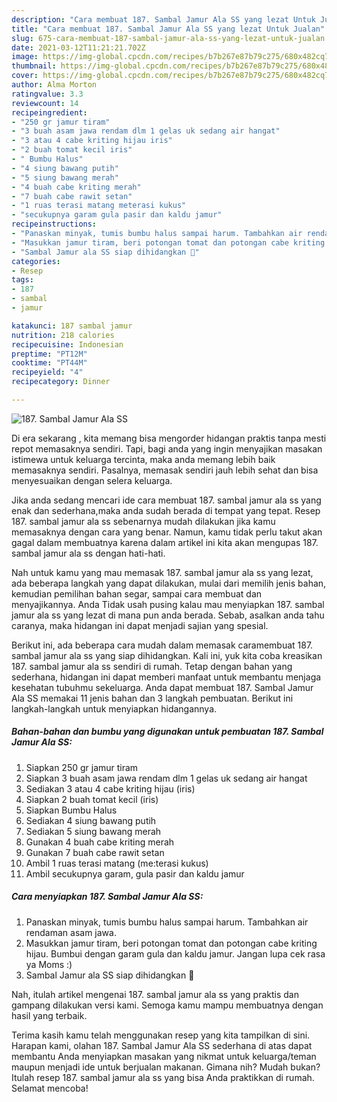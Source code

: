 ```yaml
---
description: "Cara membuat 187. Sambal Jamur Ala SS yang lezat Untuk Jualan"
title: "Cara membuat 187. Sambal Jamur Ala SS yang lezat Untuk Jualan"
slug: 675-cara-membuat-187-sambal-jamur-ala-ss-yang-lezat-untuk-jualan
date: 2021-03-12T11:21:21.702Z
image: https://img-global.cpcdn.com/recipes/b7b267e87b79c275/680x482cq70/187-sambal-jamur-ala-ss-foto-resep-utama.jpg
thumbnail: https://img-global.cpcdn.com/recipes/b7b267e87b79c275/680x482cq70/187-sambal-jamur-ala-ss-foto-resep-utama.jpg
cover: https://img-global.cpcdn.com/recipes/b7b267e87b79c275/680x482cq70/187-sambal-jamur-ala-ss-foto-resep-utama.jpg
author: Alma Morton
ratingvalue: 3.3
reviewcount: 14
recipeingredient:
- "250 gr jamur tiram"
- "3 buah asam jawa rendam dlm 1 gelas uk sedang air hangat"
- "3 atau 4 cabe kriting hijau iris"
- "2 buah tomat kecil iris"
- " Bumbu Halus"
- "4 siung bawang putih"
- "5 siung bawang merah"
- "4 buah cabe kriting merah"
- "7 buah cabe rawit setan"
- "1 ruas terasi matang meterasi kukus"
- "secukupnya garam gula pasir dan kaldu jamur"
recipeinstructions:
- "Panaskan minyak, tumis bumbu halus sampai harum. Tambahkan air rendaman asam jawa."
- "Masukkan jamur tiram, beri potongan tomat dan potongan cabe kriting hijau. Bumbui dengan garam gula dan kaldu jamur. Jangan lupa cek rasa ya Moms :)"
- "Sambal Jamur ala SS siap dihidangkan 🥰"
categories:
- Resep
tags:
- 187
- sambal
- jamur

katakunci: 187 sambal jamur 
nutrition: 218 calories
recipecuisine: Indonesian
preptime: "PT12M"
cooktime: "PT44M"
recipeyield: "4"
recipecategory: Dinner

---
```



![187. Sambal Jamur Ala SS](https://img-global.cpcdn.com/recipes/b7b267e87b79c275/680x482cq70/187-sambal-jamur-ala-ss-foto-resep-utama.jpg)

Di era  sekarang , kita memang bisa mengorder hidangan praktis tanpa mesti repot memasaknya sendiri. Tapi, bagi anda yang ingin menyajikan masakan istimewa untuk keluarga tercinta, maka anda memang lebih baik memasaknya sendiri. Pasalnya, memasak sendiri jauh lebih sehat dan bisa menyesuaikan dengan selera keluarga.

Jika anda sedang mencari ide cara membuat 187. sambal jamur ala ss yang enak dan sederhana,maka anda sudah berada di tempat yang tepat. Resep 187. sambal jamur ala ss  sebenarnya mudah dilakukan jika kamu memasaknya dengan cara yang benar. Namun, kamu tidak perlu takut akan gagal dalam membuatnya 
karena dalam artikel ini kita akan mengupas 187. sambal jamur ala ss dengan hati-hati.  



Nah untuk kamu yang mau memasak 187. sambal jamur ala ss yang lezat, ada beberapa langkah yang dapat dilakukan, mulai dari memilih jenis bahan, kemudian pemilihan bahan segar, sampai cara membuat dan menyajikannya. Anda Tidak usah pusing kalau mau menyiapkan 187. sambal jamur ala ss yang lezat di mana pun anda berada. Sebab, asalkan anda  tahu caranya, maka hidangan ini dapat menjadi sajian yang spesial.

Berikut ini, ada beberapa cara mudah dalam memasak caramembuat 187. sambal jamur ala ss yang siap dihidangkan. Kali ini, yuk kita coba kreasikan 187. sambal jamur ala ss sendiri di rumah. Tetap dengan bahan yang sederhana, hidangan ini dapat memberi manfaat untuk membantu menjaga kesehatan tubuhmu sekeluarga. Anda dapat membuat 187. Sambal Jamur Ala SS memakai 11 jenis bahan dan 3 langkah pembuatan. Berikut ini langkah-langkah untuk menyiapkan hidangannya.

<!--inarticleads1-->

##### Bahan-bahan dan bumbu yang digunakan untuk pembuatan 187. Sambal Jamur Ala SS:

1. Siapkan 250 gr jamur tiram
1. Siapkan 3 buah asam jawa rendam dlm 1 gelas uk sedang air hangat
1. Sediakan 3 atau 4 cabe kriting hijau (iris)
1. Siapkan 2 buah tomat kecil (iris)
1. Siapkan  Bumbu Halus
1. Sediakan 4 siung bawang putih
1. Sediakan 5 siung bawang merah
1. Gunakan 4 buah cabe kriting merah
1. Gunakan 7 buah cabe rawit setan
1. Ambil 1 ruas terasi matang (me:terasi kukus)
1. Ambil secukupnya garam, gula pasir dan kaldu jamur




<!--inarticleads2-->

##### Cara menyiapkan 187. Sambal Jamur Ala SS:

1. Panaskan minyak, tumis bumbu halus sampai harum. Tambahkan air rendaman asam jawa.
1. Masukkan jamur tiram, beri potongan tomat dan potongan cabe kriting hijau. Bumbui dengan garam gula dan kaldu jamur. Jangan lupa cek rasa ya Moms :)
1. Sambal Jamur ala SS siap dihidangkan 🥰




Nah, itulah artikel mengenai  187. sambal jamur ala ss  yang praktis dan gampang dilakukan versi kami. Semoga kamu mampu membuatnya dengan hasil yang terbaik. 

Terima kasih kamu telah menggunakan resep yang kita tampilkan di sini. Harapan kami, olahan  187. Sambal Jamur Ala SS sederhana di atas dapat membantu Anda menyiapkan masakan yang nikmat untuk keluarga/teman maupun menjadi ide untuk berjualan makanan. Gimana nih? Mudah bukan? Itulah resep 187. sambal jamur ala ss yang bisa Anda praktikkan di rumah. Selamat mencoba!

